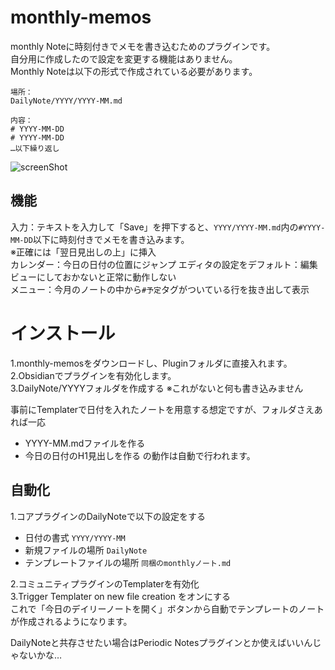# monthly-memos
monthly Noteに時刻付きでメモを書き込むためのプラグインです。  
自分用に作成したので設定を変更する機能はありません。  
Monthly Noteは以下の形式で作成されている必要があります。  
```
場所：
DailyNote/YYYY/YYYY-MM.md

内容：
# YYYY-MM-DD  
# YYYY-MM-DD  
…以下繰り返し
```
![screenShot](https://github.com/nujisato/Obsidian-monthly-memos/blob/main/monthly-memos-sample.png?raw=true)

## 機能
入力：テキストを入力して「Save」を押下すると、`YYYY/YYYY-MM.md`内の`#YYYY-MM-DD`以下に時刻付きでメモを書き込みます。  
※正確には「翌日見出しの上」に挿入  
カレンダー：今日の日付の位置にジャンプ エディタの設定をデフォルト：編集ビューにしておかないと正常に動作しない  
メニュー：今月のノートの中から`#予定`タグがついている行を抜き出して表示  

# インストール
1.monthly-memosをダウンロードし、Pluginフォルダに直接入れます。  
2.Obsidianでプラグインを有効化します。  
3.DailyNote/YYYYフォルダを作成する ※これがないと何も書き込みません
  
事前にTemplaterで日付を入れたノートを用意する想定ですが、フォルダさえあれば一応
- YYYY-MM.mdファイルを作る
- 今日の日付のH1見出しを作る
の動作は自動で行われます。

## 自動化
1.コアプラグインのDailyNoteで以下の設定をする  
- 日付の書式 `YYYY/YYYY-MM`
- 新規ファイルの場所 `DailyNote`
- テンプレートファイルの場所 `同梱のmonthlyノート.md`

2.コミュニティプラグインのTemplaterを有効化  
3.Trigger Templater on new file creation をオンにする  
これで「今日のデイリーノートを開く」ボタンから自動でテンプレートのノートが作成されるようになります。  
  
DailyNoteと共存させたい場合はPeriodic Notesプラグインとか使えばいいんじゃないかな…
